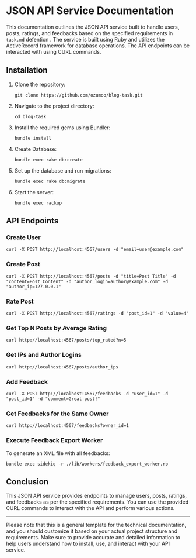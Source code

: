 # JSON API Service Documentation

This documentation outlines the JSON API service built to handle users, posts, ratings, and feedbacks based on the specified requirements in `task.md` defention . The service is built using Ruby and utilizes the ActiveRecord framework for database operations. The API endpoints can be interacted with using CURL commands.

## Installation

1. Clone the repository:
   ```
   git clone https://github.com/ozumoo/blog-task.git
   ```

2. Navigate to the project directory:
   ```
   cd blog-task
   ```

3. Install the required gems using Bundler:
   ```
   bundle install
   ```

4. Create Database:
   ```
   bundle exec rake db:create
   ```

5. Set up the database and run migrations:
   ```
   bundle exec rake db:migrate
   ```

6. Start the server:
   ```
   bundle exec rackup
   ```

## API Endpoints

### Create User

```shell
curl -X POST http://localhost:4567/users -d "email=user@example.com"
```

### Create Post

```shell
curl -X POST http://localhost:4567/posts -d "title=Post Title" -d "content=Post Content" -d "author_login=author@example.com" -d "author_ip=127.0.0.1"
```

### Rate Post

```shell
curl -X POST http://localhost:4567/ratings -d "post_id=1" -d "value=4"
```

### Get Top N Posts by Average Rating

```shell
curl http://localhost:4567/posts/top_rated?n=5
```

### Get IPs and Author Logins

```shell
curl http://localhost:4567/posts/author_ips
```

### Add Feedback

```shell
curl -X POST http://localhost:4567/feedbacks -d "user_id=1" -d "post_id=1" -d "comment=Great post!"
```

### Get Feedbacks for the Same Owner

```shell
curl http://localhost:4567/feedbacks?owner_id=1
```

### Execute Feedback Export Worker

To generate an XML file with all feedbacks:
```shell
bundle exec sidekiq -r ./lib/workers/feedback_export_worker.rb
```

## Conclusion

This JSON API service provides endpoints to manage users, posts, ratings, and feedbacks as per the specified requirements. You can use the provided CURL commands to interact with the API and perform various actions.

---

Please note that this is a general template for the technical documentation, and you should customize it based on your actual project structure and requirements. Make sure to provide accurate and detailed information to help users understand how to install, use, and interact with your API service.